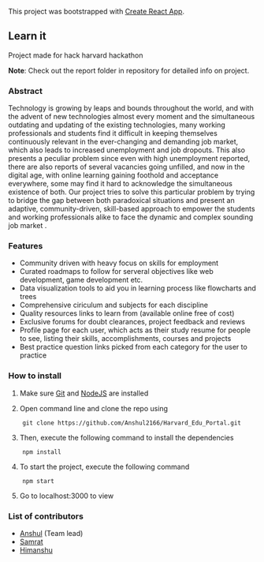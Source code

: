 This project was bootstrapped with [Create React App](https://github.com/facebook/create-react-app).

## Learn it
Project made for hack harvard hackathon

**Note**: Check out the report folder in repository for detailed info on project.

### Abstract

Technology is growing by leaps and bounds throughout the world, and with the advent of new
technologies almost every moment and the simultaneous outdating and updating of the existing
technologies, many working professionals and students find it difficult in keeping themselves
continuously relevant in the ever-changing and demanding job market, which also leads to increased
unemployment and job dropouts. This also presents a peculiar problem since even with high
unemployment reported, there are also reports of several vacancies going unfilled, and now in the
digital age, with online learning gaining foothold and acceptance everywhere, some may find it hard to
acknowledge the simultaneous existence of both. Our project tries to solve this particular problem by
trying to bridge the gap between both paradoxical situations and present an adaptive,
community-driven, skill-based approach to empower the students and working professionals alike to
face the dynamic and complex sounding job market .

### Features

* Community driven with heavy focus on skills for employment
* Curated roadmaps to follow for serveral objectives like web development, game development etc.
* Data visualization tools to aid you in learning process like flowcharts and trees
* Comprehensive ciriculum and subjects for each discipline
* Quality resources links to learn from (available online free of cost)
* Exclusive forums for doubt clearances, project feedback and reviews
* Profile page for each user, which acts as their study resume for people to see, listing their skills, accomplishments, courses and projects
* Best practice question links picked from each category for the user to practice

### How to install

1) Make sure [Git](https://git-scm.com/downloads) and [NodeJS](https://nodejs.org/en/) are installed

2) Open command line and clone the repo using

```
    git clone https://github.com/Anshul2166/Harvard_Edu_Portal.git
```

3) Then, execute the following command to install the dependencies

```
    npm install
```

4) To start the project, execute the following command

```
    npm start
```

5) Go to localhost:3000 to view

### List of contributors

- [Anshul](https://github.com/Anshul2166) (Team lead)
- [Samrat](https://github.com/SamratLuintel)
- [Himanshu](https://github.com/him1411)

